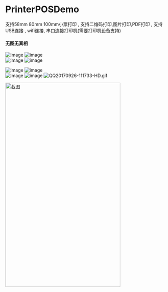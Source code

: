 # PrinterPOSDemo
支持58mm 80mm 100mm小票打印 , 支持二维码打印,图片打印,PDF打印 , 支持USB连接 , wifi连接, 串口连接打印机(需要打印机设备支持)

#### 无图无真相<br/>
![image](https://github.com/juesai2015/PrinterPOSDemo/raw/master/screenshot/Screenshot1.png)
![image](https://github.com/juesai2015/PrinterPOSDemo/raw/master/screenshot/Screenshot2.png)<br/>
![image](https://github.com/juesai2015/PrinterPOSDemo/raw/master/screenshot/1538187574944.gif)
![image](https://github.com/juesai2015/PrinterPOSDemo/raw/master/screenshot/1538188537894.jpg)

![image](https://github.com/juesai2015/PrinterPOSDemo/raw/master/screenshot/Screenshot1.png?imageMogr2/auto-orient/strip)
![image](https://github.com/juesai2015/PrinterPOSDemo/raw/master/screenshot/Screenshot2.png?imageMogr2/auto-orient/strip)<br/>
![image](https://github.com/juesai2015/PrinterPOSDemo/raw/master/screenshot/1538187574944.gif?imageMogr2/auto-orient/strip)
![image](https://github.com/juesai2015/PrinterPOSDemo/raw/master/screenshot/1538188537894.jpg?imageMogr2/auto-orient/strip)
![QQ20170926-111733-HD.gif](http://upload-images.jianshu.io/upload_images/4824158-9254964552fc358c.gif?imageMogr2/auto-orient/strip)<br/>

<img src="https://github.com/juesai2015/PrinterPOSDemo/raw/master/screenshot/Screenshot1.png" width="360" height="640" alt="截图"/>

